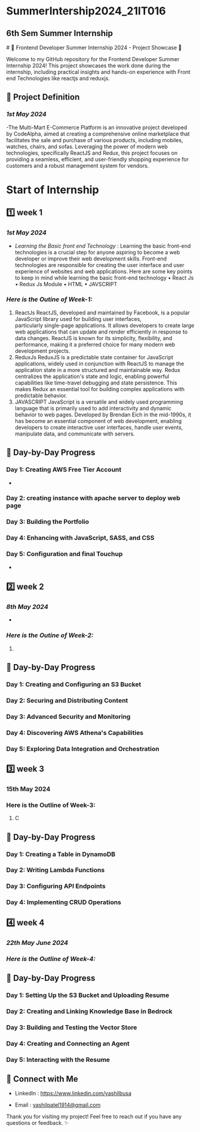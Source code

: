 # SummerIntership2024_21IT016

<h2>6th Sem Summer Internship</h2>
# 🌟 Frontend Developer Summer Internship 2024 - Project Showcase 🌟

Welcome to my GitHub repository for the  Frontend Developer Summer Internship 2024! This project showcases the work done during the internship, including practical insights and hands-on experience with Front end Technologies like reactjs and reduxjs. 

## 🚀 Project Definition

### *1st May 2024*
-The Multi-Mart E-Commerce Platform is an innovative project developed by CodeAlpha, aimed at creating a comprehensive online marketplace that facilitates the sale and purchase of various products, including mobiles, watches, chairs, and sofas. Leveraging the power of modern web technologies, specifically ReactJS and Redux, this project focuses on providing a seamless, efficient, and user-friendly shopping experience for customers and a robust management system for vendors.

# Start of Internship

## 1️⃣ week 1
### *1st May 2024*
- *Learning the Basic front end Technology* : Learning the basic front-end technologies is a crucial step for anyone aspiring to become a web developer or improve their web development skills. Front-end technologies are responsible for creating the user interface and user experience of websites and web applications. Here are some key points to keep in mind while learning the basic front-end technology
• React Js
• Redux Js Module
• HTML
• JAVSCRIPT

### *Here is the Outine of Week-1:*

1. ReactJs
   ReactJS, developed and maintained by Facebook, is a popular JavaScript library used for building user interfaces,         
   particularly single-page applications. It allows developers to create large web applications that can update and render         efficiently in response to data changes. ReactJS is known for its simplicity, flexibility, and performance, making it a         preferred choice for many modern web development projects.
2. ReduxJs
   ReduxJS is a predictable state container for JavaScript applications, widely used in
   conjunction with ReactJS to manage the application state in a more structured and maintainable way. Redux centralizes the       application's state and logic, enabling powerful capabilities like time-travel debugging and state persistence. This makes      Redux an essential tool for building complex applications with predictable behavior.
3. JAVASCRIPT
   JavaScript is a versatile and widely used programming language that is primarily used to add interactivity and dynamic          behavior to web pages. Developed by Brendan Eich in the mid-1990s, it has become an essential component of web development,     enabling developers to create interactive user interfaces, handle user events, manipulate data, and communicate with servers.


## 📝 Day-by-Day Progress

### Day 1: Creating AWS Free Tier Account
- 


### Day 2: creating instance with apache server to deploy web page


### Day 3: Building the Portfolio


### Day 4: Enhancing with JavaScript, SASS, and CSS


### Day 5: Configuration and final Touchup
-

## 2️⃣ week 2

### *8th May 2024*
-

### *Here is the Outine of Week-2:*
1. 

## 📝 Day-by-Day Progress

### Day 1: Creating and Configuring an S3 Bucket

### Day 2: Securing and Distributing Content


### Day 3: Advanced Security and Monitoring




### Day 4: Discovering AWS Athena's Capabilities


### Day 5: Exploring Data Integration and Orchestration



## 3️⃣ week 3

### 15th May 2024



### Here is the Outline of Week-3:
1. C
   
## 📝 Day-by-Day Progress

### Day 1: Creating a Table in DynamoDB



### Day 2: Writing Lambda Functions

### Day 3: Configuring API Endpoints

### Day 4: Implementing CRUD Operations


## 4️⃣ week 4

### *22th May June 2024*


### *Here is the Outline of Week-4:*


## 📝 Day-by-Day Progress

### Day 1: Setting Up the S3 Bucket and Uploading Resume

### Day 2: Creating and Linking Knowledge Base in Bedrock


### Day 3: Building and Testing the Vector Store


### Day 4: Creating and Connecting an Agent


### Day 5: Interacting with the Resume




## 🤝 Connect with Me

- LinkedIn : https://www.linkedin.com/yashilbusa

- Email : yashilpatel1914@gmail.com


Thank you for visiting my project! Feel free to reach out if you have any questions or feedback. ✨
